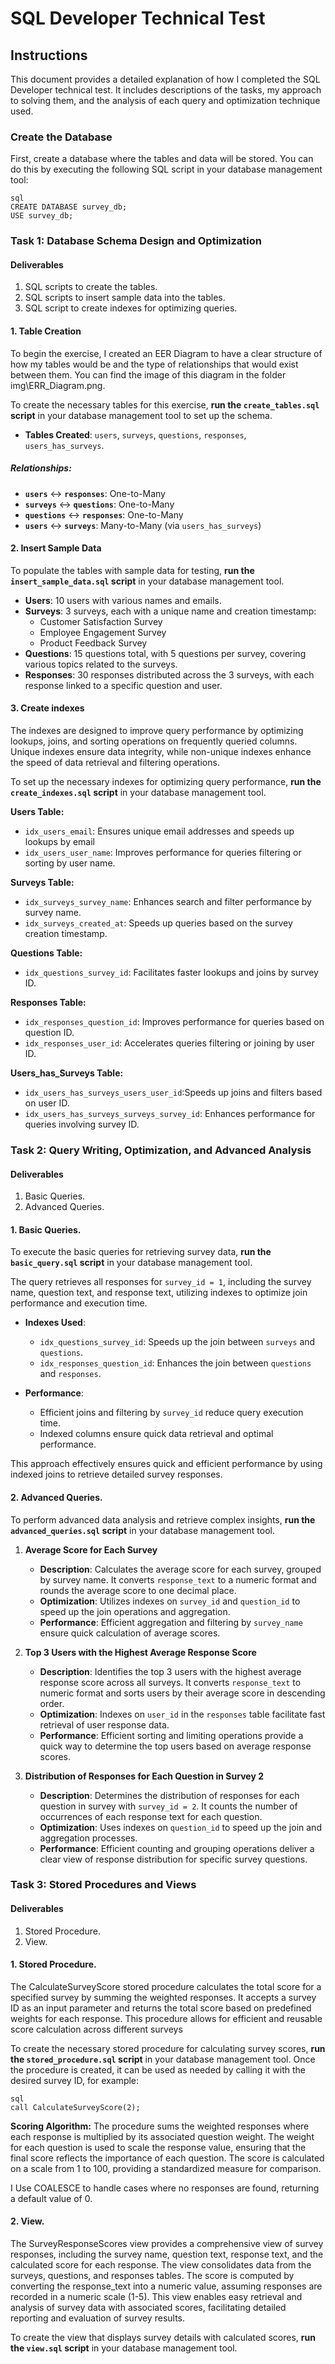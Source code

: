 # SQL Developer Technical Test

## Instructions

This document provides a detailed explanation of how I completed the SQL Developer technical test. It includes descriptions of the tasks, my approach to solving them, and the analysis of each query and optimization technique used.

### Create the Database
First, create a database where the tables and data will be stored. You can do this by executing the following SQL script in your database management tool:

```
sql
CREATE DATABASE survey_db;
USE survey_db;
```

### Task 1: Database Schema Design and Optimization

#### Deliverables

1. SQL scripts to create the tables.
2. SQL scripts to insert sample data into the tables.
3. SQL script to create indexes for optimizing queries.

#### 1. Table Creation

To begin the exercise, I created an EER Diagram to have a clear structure of how my tables would be and the type of relationships that would exist between them. You can find the image of this diagram in the folder img\ERR_Diagram.png.

To create the necessary tables for this exercise, **run the `create_tables.sql` script** in your database management tool to set up the schema.

- **Tables Created**: `users`, `surveys`, `questions`, `responses`, `users_has_surveys`.

##### **Relationships**:

- **`users`** ↔ **`responses`**: One-to-Many
- **`surveys`** ↔ **`questions`**: One-to-Many
- **`questions`** ↔ **`responses`**: One-to-Many
- **`users`** ↔ **`surveys`**: Many-to-Many (via `users_has_surveys`)

#### 2. Insert Sample Data

To populate the tables with sample data for testing, **run the `insert_sample_data.sql` script** in your database management tool.

- **Users**: 10 users with various names and emails.
- **Surveys**: 3 surveys, each with a unique name and creation timestamp:
  - Customer Satisfaction Survey
  - Employee Engagement Survey
  - Product Feedback Survey
- **Questions**: 15 questions total, with 5 questions per survey, covering various topics related to the surveys.
- **Responses**: 30 responses distributed across the 3 surveys, with each response linked to a specific question and user.

#### 3. Create indexes

The indexes are designed to improve query performance by optimizing lookups, joins, and sorting operations on frequently queried columns. Unique indexes ensure data integrity, while non-unique indexes enhance the speed of data retrieval and filtering operations.

To set up the necessary indexes for optimizing query performance, **run the `create_indexes.sql` script** in your database management tool.


**Users Table:**

- `idx_users_email`: Ensures unique email addresses and speeds up lookups by email
- `idx_users_user_name`: Improves performance for queries filtering or sorting by user name.

**Surveys Table:**

- `idx_surveys_survey_name`: Enhances search and filter performance by survey name.
- `idx_surveys_created_at`: Speeds up queries based on the survey creation timestamp.

**Questions Table:**

- `idx_questions_survey_id`: Facilitates faster lookups and joins by survey ID.

**Responses Table:**

- `idx_responses_question_id`: Improves performance for queries based on question ID.
- `idx_responses_user_id`: Accelerates queries filtering or joining by user ID.

**Users_has_Surveys Table:**

- `idx_users_has_surveys_users_user_id`:Speeds up joins and filters based on user ID.
- `idx_users_has_surveys_surveys_survey_id`: Enhances performance for queries involving survey ID.

### Task 2: Query Writing, Optimization, and Advanced Analysis

#### Deliverables

1. Basic Queries.
2. Advanced Queries.

#### 1. Basic Queries.

To execute the basic queries for retrieving survey data, **run the `basic_query.sql` script** in your database management tool.

The query retrieves all responses for `survey_id = 1`, including the survey name, question text, and response text, utilizing indexes to optimize join performance and execution time.

- **Indexes Used**:

  - `idx_questions_survey_id`: Speeds up the join between `surveys` and `questions`.
  - `idx_responses_question_id`: Enhances the join between `questions` and `responses`.

- **Performance**:
  - Efficient joins and filtering by `survey_id` reduce query execution time.
  - Indexed columns ensure quick data retrieval and optimal performance.

This approach effectively ensures quick and efficient performance by using indexed joins to retrieve detailed survey responses.

#### 2. Advanced Queries.

To perform advanced data analysis and retrieve complex insights, **run the `advanced_queries.sql` script** in your database management tool.

1. **Average Score for Each Survey**

   - **Description**: Calculates the average score for each survey, grouped by survey name. It converts `response_text` to a numeric format and rounds the average score to one decimal place.
   - **Optimization**: Utilizes indexes on `survey_id` and `question_id` to speed up the join operations and aggregation.
   - **Performance**: Efficient aggregation and filtering by `survey_name` ensure quick calculation of average scores.

2. **Top 3 Users with the Highest Average Response Score**

   - **Description**: Identifies the top 3 users with the highest average response score across all surveys. It converts `response_text` to numeric format and sorts users by their average score in descending order.
   - **Optimization**: Indexes on `user_id` in the `responses` table facilitate fast retrieval of user response data.
   - **Performance**: Efficient sorting and limiting operations provide a quick way to determine the top users based on average response scores.

3. **Distribution of Responses for Each Question in Survey 2**
   - **Description**: Determines the distribution of responses for each question in survey with `survey_id = 2`. It counts the number of occurrences of each response text for each question.
   - **Optimization**: Uses indexes on `question_id` to speed up the join and aggregation processes.
   - **Performance**: Efficient counting and grouping operations deliver a clear view of response distribution for specific survey questions.

### Task 3: Stored Procedures and Views

#### Deliverables

1. Stored Procedure.
2. View.

#### 1. Stored Procedure.

The CalculateSurveyScore stored procedure calculates the total score for a specified survey by summing the weighted responses. It accepts a survey ID as an input parameter and returns the total score based on predefined weights for each response. This procedure allows for efficient and reusable score calculation across different surveys

To create the necessary stored procedure for calculating survey scores, **run the `stored_procedure.sql` script** in your database management tool. Once the procedure is created, it can be used as needed by calling it with the desired survey ID, for example: 
```
sql
call CalculateSurveyScore(2);
```

**Scoring Algorithm:**
The procedure sums the weighted responses where each response is multiplied by its associated question weight.
The weight for each question is used to scale the response value, ensuring that the final score reflects the importance of each question.
The score is calculated on a scale from 1 to 100, providing a standardized measure for comparison.

I Use COALESCE to handle cases where no responses are found, returning a default value of 0.

#### 2. View.
The SurveyResponseScores view provides a comprehensive view of survey responses, including the survey name, question text, response text, and the calculated score for each response. The view consolidates data from the surveys, questions, and responses tables. The score is computed by converting the response_text into a numeric value, assuming responses are recorded in a numeric scale (1-5). This view enables easy retrieval and analysis of survey data with associated scores, facilitating detailed reporting and evaluation of survey results.

To create the view that displays survey details with calculated scores, **run the `view.sql` script** in your database management tool.
